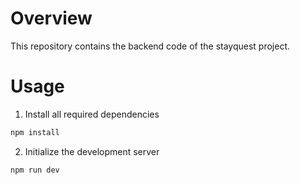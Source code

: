 # Overview

This repository contains the backend code of the stayquest project.

# Usage

1. Install all required dependencies

```bash
npm install
```

2. Initialize the development server

```bash
npm run dev
```
